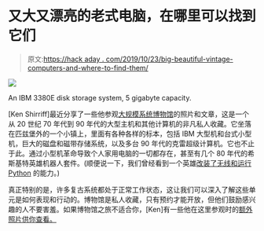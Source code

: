 # 又大又漂亮的老式电脑，在哪里可以找到它们

> 原文:[https://hack aday . com/2019/10/23/big-beautiful-vintage-computers-and-where-to-find-them/](https://hackaday.com/2019/10/23/big-beautiful-vintage-computers-and-where-to-find-them/)

![](../Images/6375291a9e9bb3d0dc40ba0e11ce3a26.png)

An IBM 3380E disk storage system, 5 gigabyte capacity.

[Ken Shirriff]最近分享了一些他参观[大规模系统博物馆](http://www.righto.com/2019/10/a-visit-to-large-scale-systems-museum.html)的照片和文章，这是一个从 20 世纪 70 年代到 90 年代的大型主机和其他计算机的非凡私人收藏。它坐落在匹兹堡外的一个小镇上，里面有各种各样的标本，包括 IBM 大型机和台式小型机，巨大的磁盘和磁带存储系统，以及多台 90 年代的克雷超级计算机。它也不止于此。通过小型机革命导致个人家用电脑的一切都存在，甚至有几个 80 年代的希斯基特英雄机器人套件。(顺便说一下，我们曾经看到一个英雄[改装了无线和运行 Python](https://hackaday.com/2012/09/09/wireless-upgrade-for-a-heathkit-hero-1-robot/) 的能力。)

真正特别的是，许多复古系统都处于正常工作状态，这让我们可以深入了解这些单元是如何表现和行动的。博物馆是私人收藏，只有预约才能开放，但他们鼓励感兴趣的人不要害羞。如果博物馆之旅不适合你，[Ken]有一些他在这里参观时的[额外照片供你查看。](https://photos.app.goo.gl/WytLVLm3jSYiuw9a9)
